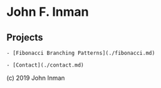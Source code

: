 # John F. Inman

## Projects

    - [Fibonacci Branching Patterns](./fibonacci.md)

    - [Contact](./contact.md)

(c) 2019 John Inman
